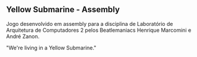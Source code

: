 ## Yellow Submarine - Assembly

Jogo desenvolvido em assembly para a disciplina de Laboratório de Arquitetura de Computadores 2 pelos Beatlemaniacs Henrique Marcomini e André Zanon.

"We're living in a Yellow Submarine."
